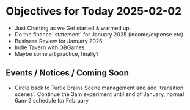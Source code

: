 # Objectives for Today 2025-02-02

- Just Chatting as we Get started & warmed up.
- Do the finance 'statement' for January 2025 (income/expense etc)
- Business Review for January 2025
- Indie Tavern with GBGames
- Maybe some art practice, finally?

## Events / Notices / Coming Soon

- Circle back to Turtle Brains Scene management and add 'transition scenes'.
Continue the 3am experiment until end of January, normal 6am-2 schedule for February
